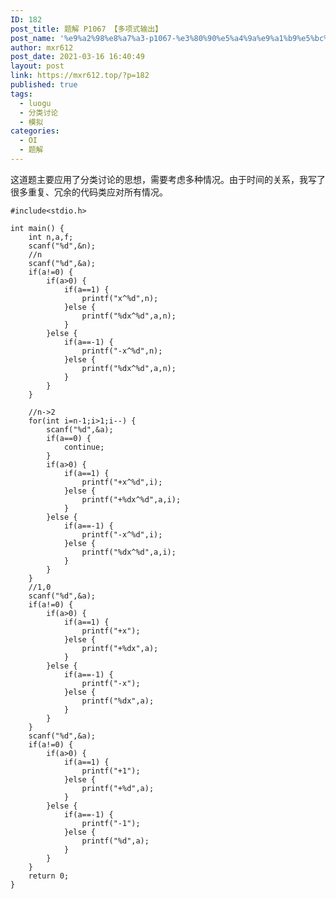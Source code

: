 ```yaml
---
ID: 182
post_title: 题解 P1067 【多项式输出】
post_name: '%e9%a2%98%e8%a7%a3-p1067-%e3%80%90%e5%a4%9a%e9%a1%b9%e5%bc%8f%e8%be%93%e5%87%ba%e3%80%91'
author: mxr612
post_date: 2021-03-16 16:40:49
layout: post
link: https://mxr612.top/?p=182
published: true
tags:
  - luogu
  - 分类讨论
  - 模拟
categories:
  - OI
  - 题解
---
```

这道题主要应用了分类讨论的思想，需要考虑多种情况。由于时间的关系，我写了很多重复、冗余的代码类应对所有情况。

<pre><code class="language-cpp line-numbers">#include&lt;stdio.h&gt;

int main() {
    int n,a,f;
    scanf("%d",&amp;n);
    //n
    scanf("%d",&amp;a);
    if(a!=0) {
        if(a&gt;0) {
            if(a==1) {
                printf("x^%d",n);
            }else {
                printf("%dx^%d",a,n);
            }   
        }else {
            if(a==-1) {
                printf("-x^%d",n);
            }else {
                printf("%dx^%d",a,n);
            }
        }
    }

    //n-&gt;2
    for(int i=n-1;i&gt;1;i--) {
        scanf("%d",&amp;a);
        if(a==0) {
            continue;
        }
        if(a&gt;0) {
            if(a==1) {
                printf("+x^%d",i);
            }else {
                printf("+%dx^%d",a,i);
            }   
        }else {
            if(a==-1) {
                printf("-x^%d",i);
            }else {
                printf("%dx^%d",a,i);
            }
        }
    }
    //1,0
    scanf("%d",&amp;a);
    if(a!=0) {
        if(a&gt;0) {
            if(a==1) {
                printf("+x");
            }else {
                printf("+%dx",a);
            }   
        }else {
            if(a==-1) {
                printf("-x");
            }else {
                printf("%dx",a);
            }
        }
    }
    scanf("%d",&amp;a);
    if(a!=0) {
        if(a&gt;0) {
            if(a==1) {
                printf("+1");
            }else {
                printf("+%d",a);
            }   
        }else {
            if(a==-1) {
                printf("-1");
            }else {
                printf("%d",a);
            }
        }
    }
    return 0;
}
</code></pre>